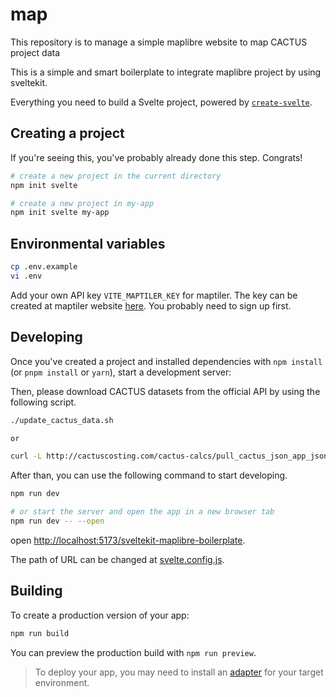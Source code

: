 # map

This repository is to manage a simple maplibre website to map CACTUS project data

This is a simple and smart boilerplate to integrate maplibre project by using sveltekit.

Everything you need to build a Svelte project, powered by [`create-svelte`](https://github.com/sveltejs/kit/tree/master/packages/create-svelte).

## Creating a project

If you're seeing this, you've probably already done this step. Congrats!

```bash
# create a new project in the current directory
npm init svelte

# create a new project in my-app
npm init svelte my-app
```

## Environmental variables

```bash
cp .env.example
vi .env
```

Add your own API key `VITE_MAPTILER_KEY` for maptiler. The key can be created at maptiler website [here](https://cloud.maptiler.com/account/keys/). You probably need to sign up first.

## Developing

Once you've created a project and installed dependencies with `npm install` (or `pnpm install` or `yarn`), start a development server:

Then, please download CACTUS datasets from the official API by using the following script.

```bash
./update_cactus_data.sh

or

curl -L http://cactuscosting.com/cactus-calcs/pull_cactus_json_app_json.php -o ./static/cactus-data.json
```

After than, you can use the following command to start developing.

```bash
npm run dev

# or start the server and open the app in a new browser tab
npm run dev -- --open
```

open [http://localhost:5173/sveltekit-maplibre-boilerplate](http://localhost:5173/sveltekit-maplibre-boilerplate).

The path of URL can be changed at [svelte.config.js](./svelte.config.js).

## Building

To create a production version of your app:

```bash
npm run build
```

You can preview the production build with `npm run preview`.

> To deploy your app, you may need to install an [adapter](https://kit.svelte.dev/docs/adapters) for your target environment.
